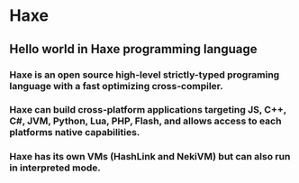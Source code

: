 # Haxe
## Hello world in Haxe programming language

### Haxe is an open source high-level strictly-typed programing language with a fast optimizing cross-compiler.
### Haxe can build cross-platform applications targeting JS, C++, C#, JVM, Python, Lua, PHP, Flash, and allows access to each platforms native capabilities.
### Haxe has its own VMs (HashLink and NekiVM) but can also run in interpreted mode.